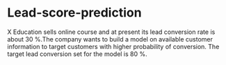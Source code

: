 # Lead-score-prediction
X Education sells online course and at present its lead conversion rate is about 30 %.The company wants to build a model on available customer information to target customers with higher probability of conversion. The target lead conversion set for the model is 80 %.
